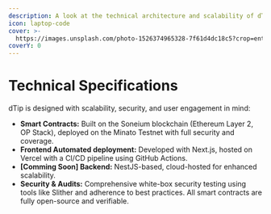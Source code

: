 ```yaml
---
description: A look at the technical architecture and scalability of dTip.
icon: laptop-code
cover: >-
  https://images.unsplash.com/photo-1526374965328-7f61d4dc18c5?crop=entropy&cs=srgb&fm=jpg&ixid=M3wxOTcwMjR8MHwxfHNlYXJjaHw5fHxvcGVuJTIwc291cmNlfGVufDB8fHx8MTc0MTc3ODM0Mnww&ixlib=rb-4.0.3&q=85
coverY: 0
---
```


# Technical Specifications

dTip is designed with scalability, security, and user engagement in mind:

* **Smart Contracts:** Built on the Soneium blockchain (Ethereum Layer 2, OP Stack), deployed on the Minato Testnet with full security and coverage.
* **Frontend Automated deployment:** Developed with Next.js, hosted on Vercel with a CI/CD pipeline using GitHub Actions.
* **\[Comming Soon] Backend:** NestJS-based, cloud-hosted for enhanced scalability.
* **Security & Audits:** Comprehensive white-box security testing using tools like Slither and adherence to best practices. All smart contracts are fully open-source and verifiable.
